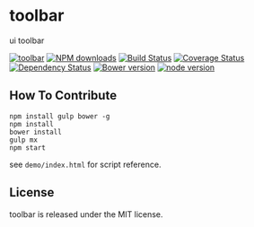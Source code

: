 # toolbar

ui toolbar

[![toolbar](https://nodei.co/npm/modulex-toolbar.png)](https://npmjs.org/package/modulex-toolbar)
[![NPM downloads](http://img.shields.io/npm/dm/modulex-toolbar.svg)](https://npmjs.org/package/modulex-toolbar)
[![Build Status](https://secure.travis-ci.org/kissyteam/toolbar.png?branch=master)](https://travis-ci.org/kissyteam/toolbar)
[![Coverage Status](https://img.shields.io/coveralls/kissyteam/toolbar.svg)](https://coveralls.io/r/kissyteam/toolbar?branch=master)
[![Dependency Status](https://gemnasium.com/kissyteam/toolbar.png)](https://gemnasium.com/kissyteam/toolbar)
[![Bower version](https://badge.fury.io/bo/modulex-toolbar.svg)](http://badge.fury.io/bo/modulex-toolbar)
[![node version](https://img.shields.io/badge/node.js-%3E=_0.10-green.svg?style=flat-square)](http://nodejs.org/download/)


## How To Contribute

```
npm install gulp bower -g
npm install
bower install
gulp mx
npm start
```

see ``demo/index.html`` for script reference.

## License

toolbar is released under the MIT license.